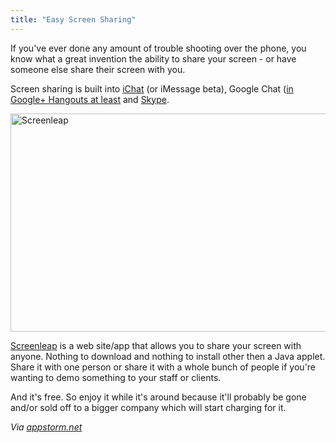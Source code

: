 ```yaml
---
title: "Easy Screen Sharing"
---
```

<p>If you've ever done any amount of trouble shooting over the phone, you know what a great invention the ability to share your screen - or have someone else share their screen with you.</p>
<p>Screen sharing is built into <a href="https://docs.info.apple.com/article.html?path=iChat/4.0/en/11883.html">iChat</a> (or iMessage beta), Google Chat (<a href="https://lifehacker.com/5842191/google%252B-hangouts-adds-screen-sharing-google-docs-collaboration-and-more">in Google+ Hangouts at least</a> and <a href="https://support.skype.com/en-us/faq/FA10022/How-do-I-share-my-screen-in-Skype-for-Mac-OS-X">Skype</a>.</p>
<p><img src="https://chrisenns.com/wp-content/uploads/2012/04/Screen-Shot-2012-04-09-at-9.13.38-AM-725x349.png" alt="Screenleap" title="Screenleap" width="725" height="349" class="aligncenter size-large wp-image-20282" /></p>
<p><a href="https://www.screenleap.com/">Screenleap</a> is a web site/app that allows you to share your screen with anyone. Nothing to download and nothing to install other then a Java applet. Share it with one person or share it with a whole bunch of people if you're wanting to demo something to your staff or clients.</p>
<p>And it's free. So enjoy it while it's around because it'll probably be gone and/or sold off to a bigger company which will start charging for it.</p>
<p><em>Via <a href="https://web.appstorm.net/reviews/communications/screenleap-effortless-screen-sharing/">appstorm.net</a></em></p>
